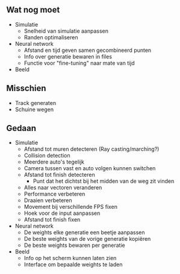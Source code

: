 ## Wat nog moet
- Simulatie
  - Snelheid van simulatie aanpassen
  - Randen optimaliseren
- Neural network
  - Afstand en tijd geven samen gecombineerd punten
  - Info over generatie bewaren in files
  - Functie voor "fine-tuning" naar mate van tijd
- Beeld


## Misschien
- Track generaten
- Schuine wegen


## Gedaan
- Simulatie
  - Afstand tot muren detecteren (Ray casting/marching?)
  - Collision detection
  - Meerdere auto's tegelijk
  - Camera tussen vast en auto volgen kunnen switchen
  - Afstand tot finish detecteren
    - Punt dat het dichtst bij het midden van de weg zit vinden
  - Alles naar vectoren veranderen
  - Performance verbeteren
  - Draaien verbeteren
  - Movement bij verschillende FPS fixen
  - Hoek voor de input aanpassen
  - Afstand tot finish fixen
- Neural network
  - De weights elke generatie een beetje aanpassen
  - De beste weights van de vorige generatie kopiëren
  - De beste weights bewaren per generatie
- Beeld
  - Info op het scherm kunnen laten zien
  - Interface om bepaalde weights te laden